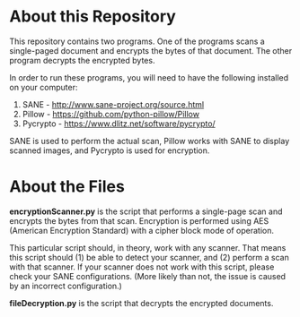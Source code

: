 About this Repository
==================================

This repository contains two programs. One of the programs scans a single-paged document and encrypts the bytes of that document. The other program decrypts the encrypted bytes.

In order to run these programs, you will need to have the following installed on your computer:

1. SANE - http://www.sane-project.org/source.html 
2. Pillow - https://github.com/python-pillow/Pillow
3. Pycrypto - https://www.dlitz.net/software/pycrypto/

SANE is used to perform the actual scan, Pillow works with SANE to display scanned images, and Pycrypto is used for encryption.


About the Files
==================================

**encryptionScanner.py** is the script that performs a single-page scan and encrypts the bytes from that scan. Encryption is performed using AES (American Encryption Standard) with a cipher block mode of operation. 

This particular script should, in theory, work with any scanner. That means this script should (1) be able to detect your scanner, and (2) perform a scan with that scanner. If your scanner does not work with this script, please check your SANE configurations. (More likely than not, the issue is caused by an incorrect configuration.) 

**fileDecryption.py** is the script that decrypts the encrypted documents.